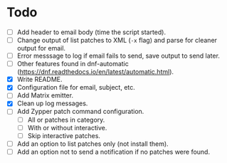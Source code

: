 # Todo

- [ ] Add header to email body (time the script started).
- [ ] Change output of list patches to XML (`-x` flag) and parse for cleaner output for email.
- [ ] Error messsage to log if email fails to send, save output to send later.
- [ ] Other features found in dnf-automatic (https://dnf.readthedocs.io/en/latest/automatic.html).
- [x] Write README.
- [x] Configuration file for email, subject, etc.
- [ ] Add Matrix emitter.
- [x] Clean up log messages.
- [ ] Add Zypper patch command configuration.
    - [ ] All or patches in category.
    - [ ] With or without interactive.
    - [ ] Skip interactive patches.
- [ ] Add an option to list patches only (not install them).
- [ ] Add an option not to send a notification if no patches were found.
